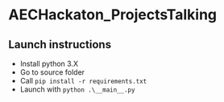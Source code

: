 # AECHackaton_ProjectsTalking

## Launch instructions

- Install python 3.X
- Go to source folder
- Call `pip install -r requirements.txt`
- Launch with `python .\__main__.py`